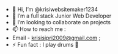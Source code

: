 - 👋 Hi, I’m @krisiwebsitemaker1234
- 🌱 I’m a full stack Junior Web Developer
- 💞️ I’m looking to collaborate on projects
- 📫 How to reach me :
- Email - krisisipri2009@gmail.com ;
- ⚡ Fun fact : I play drums 🥁

<!---
krisiwebsitemaker1234/krisiwebsitemaker1234 is a ✨ special ✨ repository because its `README.md` (this file) appears on your GitHub profile.
You can click the Preview link to take a look at your changes.
--->
